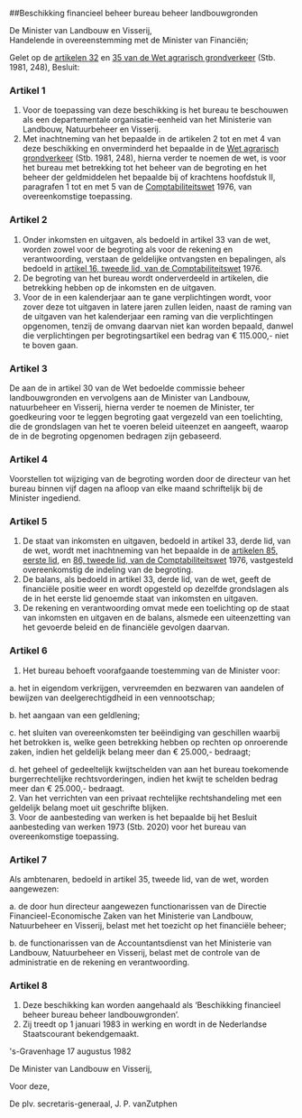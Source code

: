 <meta http-equiv='Content-Type' content='text/html; charset=utf-8' />

##Beschikking financieel beheer bureau beheer landbouwgronden

De Minister van Landbouw en Visserij,  
Handelende in overeenstemming met de Minister van Financiën;

Gelet op de [artikelen 32](../../../../../../../../wet/wet/agrarisch/grondverkeer/BWBR0003386/README.md) en [35 van de Wet agrarisch grondverkeer](../../../../../../../../wet/wet/agrarisch/grondverkeer/BWBR0003386/README.md) (Stb. 1981, 248),
Besluit:    

### Artikel  1  

1.  Voor de toepassing van deze beschikking is het bureau te beschouwen als een departementale organisatie-eenheid van het Ministerie van Landbouw, Natuurbeheer en Visserij.   
2.  Met inachtneming van het bepaalde in de artikelen 2 tot en met 4 van deze beschikking en onverminderd het bepaalde in de [Wet agrarisch grondverkeer](../../../../../../../../wet/wet/agrarisch/grondverkeer/BWBR0003386/README.md) (Stb. 1981, 248), hierna verder te noemen de wet, is voor het bureau met betrekking tot het beheer van de begroting en het beheer der geldmiddelen het bepaalde bij of krachtens hoofdstuk II, paragrafen 1 tot en met 5 van de [Comptabiliteitswet](../../../../../../../../wet/comptabiliteitswet/BWBR0003075/README.md) 1976, van overeenkomstige toepassing.   

### Artikel  2  

1.  Onder inkomsten en uitgaven, als bedoeld in artikel 33 van de wet, worden zowel voor de begroting als voor de rekening en verantwoording, verstaan de geldelijke ontvangsten en bepalingen, als bedoeld in [artikel 16, tweede lid, van de Comptabiliteitswet](../../../../../../../../wet/comptabiliteitswet/BWBR0003075/README.md) 1976.   
2.  De begroting van het bureau wordt onderverdeeld in artikelen, die betrekking hebben op de inkomsten en de uitgaven.   
3.  Voor de in een kalenderjaar aan te gane verplichtingen wordt, voor zover deze tot uitgaven in latere jaren zullen leiden, naast de raming van de uitgaven van het kalenderjaar een raming van die verplichtingen opgenomen, tenzij de omvang daarvan niet kan worden bepaald, danwel die verplichtingen per begrotingsartikel een bedrag van € 115.000,- niet te boven gaan.   

### Artikel  3  

De aan de in artikel 30 van de Wet bedoelde commissie beheer landbouwgronden en vervolgens aan de Minister van Landbouw, natuurbeheer en Visserij, hierna verder te noemen de Minister, ter goedkeuring voor te leggen begroting gaat vergezeld van een toelichting, die de grondslagen van het te voeren beleid uiteenzet en aangeeft, waarop de in de begroting opgenomen bedragen zijn gebaseerd.  

### Artikel  4  

Voorstellen tot wijziging van de begroting worden door de directeur van het bureau binnen vijf dagen na afloop van elke maand schriftelijk bij de Minister ingediend.  

### Artikel  5  

1.  De staat van inkomsten en uitgaven, bedoeld in artikel 33, derde lid, van de wet, wordt met inachtneming van het bepaalde in de [artikelen 85, eerste lid](../../../../../../../../wet/comptabiliteitswet/BWBR0003075/README.md), en [86, tweede lid, van de Comptabiliteitswet](../../../../../../../../wet/comptabiliteitswet/BWBR0003075/README.md) 1976, vastgesteld overeenkomstig de indeling van de begroting.   
2.  De balans, als bedoeld in artikel 33, derde lid, van de wet, geeft de financiële positie weer en wordt opgesteld op dezelfde grondslagen als de in het eerste lid genoemde staat van inkomsten en uitgaven.   
3.  De rekening en verantwoording omvat mede een toelichting op de staat van inkomsten en uitgaven en de balans, alsmede een uiteenzetting van het gevoerde beleid en de financiële gevolgen daarvan.   

### Artikel  6  

1.  Het bureau behoeft voorafgaande toestemming van de Minister voor: 

a. het in eigendom verkrijgen, vervreemden en bezwaren van aandelen of bewijzen van deelgerechtigdheid in een vennootschap;  

b. het aangaan van een geldlening;  

c. het sluiten van overeenkomsten ter beëindiging van geschillen waarbij het betrokken is, welke geen betrekking hebben op rechten op onroerende zaken, indien het geldelijk belang meer dan € 25.000,- bedraagt;  

d. het geheel of gedeeltelijk kwijtschelden van aan het bureau toekomende burgerrechtelijke rechtsvorderingen, indien het kwijt te schelden bedrag meer dan € 25.000,- bedraagt.     
2.  Van het verrichten van een privaat rechtelijke rechtshandeling met een geldelijk belang moet uit geschrifte blijken.   
3.  Voor de aanbesteding van werken is het bepaalde bij het Besluit aanbesteding van werken 1973 (Stb. 2020) voor het bureau van overeenkomstige toepassing.   

### Artikel  7  

Als ambtenaren, bedoeld in artikel 35, tweede lid, van de wet, worden aangewezen: 

a. de door hun directeur aangewezen functionarissen van de Directie Financieel-Economische Zaken van het Ministerie van Landbouw, Natuurbeheer en Visserij, belast met het toezicht op het financiële beheer;  

b. de functionarissen van de Accountantsdienst van het Ministerie van Landbouw, Natuurbeheer en Visserij, belast met de controle van de administratie en de rekening en verantwoording.    

### Artikel  8  

1.  Deze beschikking kan worden aangehaald als ‘Beschikking financieel beheer bureau beheer landbouwgronden’.   
2.  Zij treedt op 1 januari 1983 in werking en wordt in de Nederlandse Staatscourant bekendgemaakt.   

's-Gravenhage 
17 augustus 1982    

De 
Minister van Landbouw en Visserij, 

Voor deze, 

De 
plv. secretaris-generaal, 
J. P. vanZutphen    
